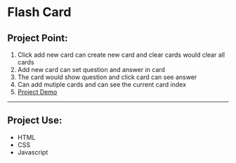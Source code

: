 # Flash Card

## Project Point:

1. Click add new card can create new card and clear cards would clear all cards
2. Add new card can set question and answer in card
3. The card would show question and click card can see answer
4. Can add mutiple cards and can see the current card index
5. [Project Demo](https://day-project.zkhsin.now.sh/Flash%20Card/)

---

## Project Use:

- HTML
- CSS
- Javascript
